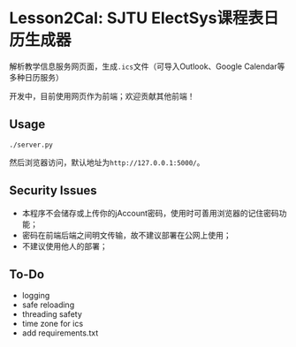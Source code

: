 # Lesson2Cal: SJTU ElectSys课程表日历生成器

解析教学信息服务网页面，生成`.ics`文件（可导入Outlook、Google Calendar等多种日历服务）

开发中，目前使用网页作为前端；欢迎贡献其他前端！

## Usage

```
./server.py
```

然后浏览器访问，默认地址为`http://127.0.0.1:5000/`。

## Security Issues

- 本程序不会储存或上传你的jAccount密码，使用时可善用浏览器的记住密码功能；
- 密码在前端后端之间明文传输，故不建议部署在公网上使用；
- 不建议使用他人的部署；

## To-Do

- logging
- safe reloading
- threading safety
- time zone for ics
- add requirements.txt
